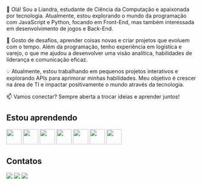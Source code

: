 
 👋 Olá! Sou a Liandra, estudante de Ciência da Computação e apaixonada por tecnologia. Atualmente, estou explorando o mundo da programação com JavaScript e Python, focando em Front-End, mas também interessada em desenvolvimento de jogos e Back-End.
 
 🚀 Gosto de desafios, aprender coisas novas e criar projetos que evoluem com o tempo. Além da programação, tenho experiência em logística e varejo, o que me ajudou a desenvolver uma visão analítica, habilidades de liderança e comunicação eficaz.
 
 💡 Atualmente, estou trabalhando em pequenos projetos interativos e explorando APIs para aprimorar minhas habilidades. Meu objetivo é crescer na área de TI e impactar positivamente o mundo através da tecnologia.
 
 📫 Vamos conectar? Sempre aberta a trocar ideias e aprender juntos!

## Estou aprendendo
 
<img loading="lazy" src="https://cdn.jsdelivr.net/gh/devicons/devicon@latest/icons/python/python-original.svg" widht="40" height="40"/> <img loading="lazy" src="https://cdn.jsdelivr.net/gh/devicons/devicon@latest/icons/javascript/javascript-plain.svg" widht="40" height="40"/> <img loading="lazy" src="https://cdn.jsdelivr.net/gh/devicons/devicon@latest/icons/github/github-original-wordmark.svg" widht="40" height="40"/> <img loading="lazy" src="https://cdn.jsdelivr.net/gh/devicons/devicon@latest/icons/html5/html5-original.svg" widht ="40" height="40"/> <img loading="lazy" src="https://cdn.jsdelivr.net/gh/devicons/devicon@latest/icons/git/git-original.svg" widht="40" height="40"/> <img loading="lazy" src="https://cdn.jsdelivr.net/gh/devicons/devicon@latest/icons/githubcodespaces/githubcodespaces-original.svg" widht="40" height="40"/> <img loading="lazy" src="https://cdn.jsdelivr.net/gh/devicons/devicon@latest/icons/css3/css3-original.svg" widht="40" height="40"/>

## Contatos
<div>
<a href="https://instagram.com/_liandralemos" target="_blank"><img loading="lazy" src="https://img.shields.io/badge/-Instagram-%23E4405F?style=for-the-badge&logo=instagram&logoColor=white" target="_blank"></a>
<a href = "liandralemos256@gmail.com"><img loading="lazy" src="https://img.shields.io/badge/Gmail-D14836?style=for-the-badge&logo=gmail&logoColor=white" target="_blank"></a>
<a href="https://www.linkedin.com/in/liandra-lemos" target="_blank"><img loading="lazy" src="https://img.shields.io/badge/-LinkedIn-%230077B5?style=for-the-badge&logo=linkedin&logoColor=white" target="_blank"></a>   
</div>
          
          
          
          
          
          
    
          
        
          
          

<!--
**liandradev/liandradev** is a ✨ _special_ ✨ repository because its `README.md` (this file) appears on your GitHub profile.

Here are some ideas to get you started:

- 🔭 I’m currently working on ...
- 🌱 I’m currently learning ...
- 👯 I’m looking to collaborate on ...
- 🤔 I’m looking for help with 
- 💬 Ask me about ...
- 📫 How to reach me: ...
- 😄 Pronouns: ...
- ⚡ Fun fact: ...
-->
